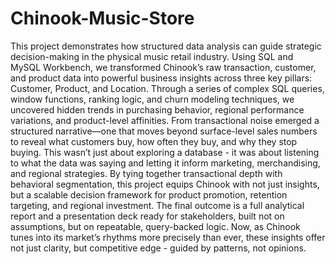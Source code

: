 # Chinook-Music-Store
This project demonstrates how structured data analysis can guide strategic decision-making in the physical music retail industry. Using SQL and MySQL Workbench, we transformed Chinook’s raw transaction, customer, and product data into powerful business insights across three key pillars: Customer, Product, and Location. Through a series of complex SQL queries, window functions, ranking logic, and churn modeling techniques, we uncovered hidden trends in purchasing behavior, regional performance variations, and product-level affinities.
From transactional noise emerged a structured narrative—one that moves beyond surface-level sales numbers to reveal what customers buy, how often they buy, and why they stop buying. This wasn’t just about exploring a database - it was about listening to what the data was saying and letting it inform marketing, merchandising, and regional strategies. By tying together transactional depth with behavioral segmentation, this project equips Chinook with not just insights, but a scalable decision framework for product promotion, retention targeting, and regional investment. The final outcome is a full analytical report and a presentation deck ready for stakeholders, built not on assumptions, but on repeatable, query-backed logic. Now, as Chinook tunes into its market’s rhythms more precisely than ever, these insights offer not just clarity, but competitive edge - guided by patterns, not opinions.

